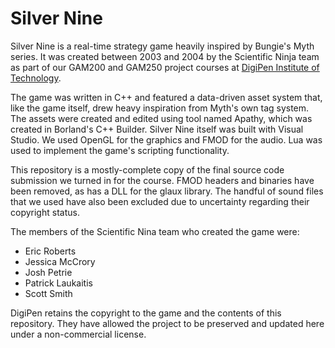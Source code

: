 # Silver Nine

Silver Nine is a real-time strategy game heavily inspired by Bungie's Myth series. It was created between 2003 and
2004 by the Scientific Ninja team as part of our GAM200 and GAM250 project courses at
[DigiPen Institute of Technology](https://digipen.edu).

The game was written in C++ and featured a data-driven asset system that, like the game itself, drew heavy inspiration
from Myth's own tag system. The assets were created and edited using tool named Apathy, which was created in Borland's
C++ Builder. Silver Nine itself was built with Visual Studio. We used OpenGL for the graphics and FMOD
for the audio. Lua was used to implement the game's scripting functionality.

This repository is a mostly-complete copy of the final source code submission we turned in for the course. FMOD headers
and binaries have been removed, as has a DLL for the glaux library. The handful of sound files that we used have also
been excluded due to uncertainty regarding their copyright status.

The members of the Scientific Nina team who created the game were:
 - Eric Roberts
 - Jessica McCrory
 - Josh Petrie
 - Patrick Laukaitis
 - Scott Smith

DigiPen retains the copyright to the game and the contents of this repository. They have allowed the project to be 
preserved and updated here under a non-commercial license.

